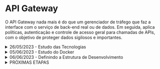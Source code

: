 # API Gateway 

O API Gateway nada mais é do que um gerenciador de tráfego que faz a interface com o serviço de back-end real ou de dados.  Em seguida, aplica políticas, autenticação e controle de acesso geral para chamadas de APIs, com o objetivo de proteger dados sigilosos e importantes.

<details><summary>26/05/2023 - Estudo das Tecnologias</summary>

- Estudo do TypeScript
- Estudo do TypeORM
- Configuração do Ngrok para testes de requisição
- Configuração do Debug, para agilizar o processo de desenvolvimento
- Iniciando registro de logs
- Configurações do framework para uso geral tanto da API Gateway quando das demais API Services
  - container separado database "postgres'
  - container API Gateway
  - teste de consultas no database: create, read.
  - teste de relações

</details>

<details><summary>05/06/2023 - Estudo do Docker</summary>

- Configuração do docker-compose
  - utilizando network para comunicar api com database
- Testes de comunicação, manutenção da API e do Database  

</details>

<details><summary>06/06/2023 - Definindo a Estrutura de Desenvolvimento</summary>

- Definindo a estrutura
- Configurando um Banco de Dados online para iniciar os testes da estrutura
- Definido a estrutura de API Gateway com os Serviços
- Definido o endpoint principal para o FrontEnd
  - Exemplo de endpoint: https://terceirogestor/api/{service}, com os dados no corpo da requisição, pode usar por exemplo o "AXIOS" para fazer esta requisição:
    ```javascript
    const data = {
      nome: 'Exemplo',
      idade: 25,
      email: 'exemplo@example.com'
    };
    
    axios.post(ENDPOINT + '{service}', data, {
      headers: {
        'Content-Type': 'application/json',
        'Authorization': 'Bearer <token>'
      }
    }).then(response => {
      console.log(response.data);
    }).catch(error => {
      console.error(error);
    });
    ```
  - Com esse endpoint o API Gateway consegue enter o serviço que está sendo requisitado, e por meio da rota depois de fazer a autenticação e verificar a autorização faz outra requisição para o serviço e essim retorna a resposta.

</details>

<details><summary>PRÓXIMAS ETAPAS</summary>

- Iniciar a construção completa
  - Cadastrar no Firebase
  - Reorganizar a API Gateway
  - Criar os primeiros serviços
    - Register
    - Login
  - Refatorar a API Gateway para validar a estrutura
  - Criar os outros serviços
    - Organização
    - Registro de frota
    - Doções    

</details>